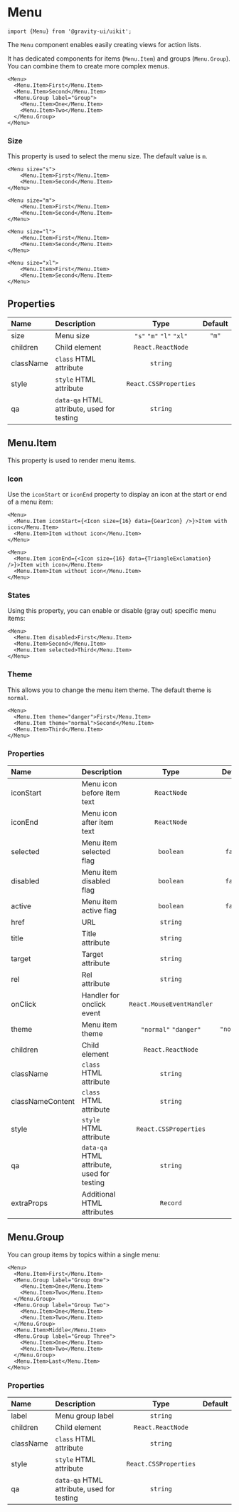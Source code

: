 <!--GITHUB_BLOCK-->

# Menu

<!--/GITHUB_BLOCK-->

```tsx
import {Menu} from '@gravity-ui/uikit';
```

The `Menu` component enables easily creating views for action lists.

It has dedicated components for items (`Menu.Item`) and groups (`Menu.Group`). You can combine them to create more complex menus.

<!--LANDING_BLOCK
<ExampleBlock
    code={`
<Menu>
    <Menu.Item>First</Menu.Item>
    <Menu.Item>Second</Menu.Item>
</Menu>
`}
>
    <UIKit.Menu>
        <UIKit.Menu.Item>First</UIKit.Menu.Item>
        <UIKit.Menu.Item>Second</UIKit.Menu.Item>
            <UIKit.Menu.Group label="Group">
                <UIKit.Menu.Item>One</UIKit.Menu.Item>
                <UIKit.Menu.Item>Two</UIKit.Menu.Item>
            </UIKit.Menu.Group>
    </UIKit.Menu>
</ExampleBlock>
LANDING_BLOCK-->

<!--GITHUB_BLOCK-->

```tsx
<Menu>
  <Menu.Item>First</Menu.Item>
  <Menu.Item>Second</Menu.Item>
  <Menu.Group label="Group">
    <Menu.Item>One</Menu.Item>
    <Menu.Item>Two</Menu.Item>
  </Menu.Group>
</Menu>
```

<!--/GITHUB_BLOCK-->

### Size

This property is used to select the menu size. The default value is `m`.

<!--LANDING_BLOCK
<ExampleBlock
    code={`
<Menu size="s">
    <Menu.Item>First</Menu.Item>
    <Menu.Item>Second</Menu.Item>
</Menu>
<Menu size="m">
    <Menu.Item>First</Menu.Item>
    <Menu.Item>Second</Menu.Item>
</Menu>
<Menu size="l">
    <Menu.Item>First</Menu.Item>
    <Menu.Item>Second</Menu.Item>
</Menu>
<Menu size="xl">
    <Menu.Item>First</Menu.Item>
    <Menu.Item>Second</Menu.Item>
</Menu>
`}
>
    <UIKit.Menu size="s">
        <UIKit.Menu.Item>First</UIKit.Menu.Item>
        <UIKit.Menu.Item>Second</UIKit.Menu.Item>
    </UIKit.Menu>
    <UIKit.Menu size="m">
        <UIKit.Menu.Item>First</UIKit.Menu.Item>
        <UIKit.Menu.Item>Second</UIKit.Menu.Item>
    </UIKit.Menu>
    <UIKit.Menu size="l">
        <UIKit.Menu.Item>First</UIKit.Menu.Item>
        <UIKit.Menu.Item>Second</UIKit.Menu.Item>
    </UIKit.Menu>
    <UIKit.Menu size="xl">
        <UIKit.Menu.Item>First</UIKit.Menu.Item>
        <UIKit.Menu.Item>Second</UIKit.Menu.Item>
    </UIKit.Menu>
</ExampleBlock>
LANDING_BLOCK-->

<!--GITHUB_BLOCK-->

```tsx
<Menu size="s">
    <Menu.Item>First</Menu.Item>
    <Menu.Item>Second</Menu.Item>
</Menu>

<Menu size="m">
    <Menu.Item>First</Menu.Item>
    <Menu.Item>Second</Menu.Item>
</Menu>

<Menu size="l">
    <Menu.Item>First</Menu.Item>
    <Menu.Item>Second</Menu.Item>
</Menu>

<Menu size="xl">
    <Menu.Item>First</Menu.Item>
    <Menu.Item>Second</Menu.Item>
</Menu>
```

<!--/GITHUB_BLOCK-->

## Properties

| Name      | Description                                |           Type           | Default |
| :-------- | :----------------------------------------- | :----------------------: | :-----: |
| size      | Menu size                                  | `"s"` `"m"` `"l"` `"xl"` |  `"m"`  |
| children  | Child element                              |    `React.ReactNode`     |         |
| className | `class` HTML attribute                     |         `string`         |         |
| style     | `style` HTML attribute                     |  `React.CSSProperties`   |         |
| qa        | `data-qa` HTML attribute, used for testing |         `string`         |         |

## Menu.Item

This property is used to render menu items.

### Icon

Use the `iconStart` or `iconEnd` property to display an icon at the start or end of a menu item:

<!--LANDING_BLOCK
<ExampleBlock
    code={`
<Menu>
    <Menu.Item iconStart={<Icon size={16} data={GearIcon} />}>Item with icon</Menu.Item>
    <Menu.Item>Item without icon</Menu.Item>
</Menu>
`}
>
    <UIKit.Menu>
        <UIKit.Menu.Item iconStart={
            <UIKit.Icon data={() => (
                <svg xmlns="http://www.w3.org/2000/svg" xmlns:xlink="http://www.w3.org/1999/xlink" width="16" height="16" class="g-icon" fill="currentColor" stroke="none" aria-hidden="true"><svg xmlns="http://www.w3.org/2000/svg" fill="none" viewBox="0 0 16 16"><path fill="currentColor" fill-rule="evenodd" d="M7.199 2H8.8a.2.2 0 0 1 .2.2c0 1.808 1.958 2.939 3.524 2.034a.199.199 0 0 1 .271.073l.802 1.388a.199.199 0 0 1-.073.272c-1.566.904-1.566 3.164 0 4.069a.199.199 0 0 1 .073.271l-.802 1.388a.199.199 0 0 1-.271.073C10.958 10.863 9 11.993 9 13.8a.2.2 0 0 1-.199.2H7.2a.199.199 0 0 1-.2-.2c0-1.808-1.958-2.938-3.524-2.034a.199.199 0 0 1-.272-.073l-.8-1.388a.199.199 0 0 1 .072-.271c1.566-.905 1.566-3.165 0-4.07a.199.199 0 0 1-.073-.271l.801-1.388a.199.199 0 0 1 .272-.073C5.042 5.138 7 4.007 7 2.2c0-.11.089-.199.199-.199ZM5.5 2.2c0-.94.76-1.7 1.699-1.7H8.8c.94 0 1.7.76 1.7 1.7a.85.85 0 0 0 1.274.735 1.699 1.699 0 0 1 2.32.622l.802 1.388c.469.813.19 1.851-.622 2.32a.85.85 0 0 0 0 1.472 1.7 1.7 0 0 1 .622 2.32l-.802 1.388a1.699 1.699 0 0 1-2.32.622.85.85 0 0 0-1.274.735c0 .939-.76 1.7-1.699 1.7H7.2a1.7 1.7 0 0 1-1.699-1.7.85.85 0 0 0-1.274-.735 1.698 1.698 0 0 1-2.32-.622l-.802-1.388a1.699 1.699 0 0 1 .622-2.32.85.85 0 0 0 0-1.471 1.699 1.699 0 0 1-.622-2.321l.801-1.388a1.699 1.699 0 0 1 2.32-.622A.85.85 0 0 0 5.5 2.2Zm4 5.8a1.5 1.5 0 1 1-3 0 1.5 1.5 0 0 1 3 0ZM11 8a3 3 0 1 1-6 0 3 3 0 0 1 6 0Z" clip-rule="evenodd"></path></svg></svg>
            )} size={16} />
        }>
            Item with icon
        </UIKit.Menu.Item>
        <UIKit.Menu.Item>Item without icon</UIKit.Menu.Item>
    </UIKit.Menu>
</ExampleBlock>

<ExampleBlock
    code={`
<Menu>
    <Menu.Item iconEnd={<Icon size={16} data={TriangleExclamation} />}>Item with icon</Menu.Item>
    <Menu.Item>Item without icon</Menu.Item>
</Menu>
`}
>
    <UIKit.Menu>
        <UIKit.Menu.Item iconEnd={
            <UIKit.Icon data={() => (
                <svg xmlns="http://www.w3.org/2000/svg" width="16" height="16" fill="none" viewBox="0 0 16 16"><path fill="currentColor" fill-rule="evenodd" d="M7.134 2.994 2.217 11.5a1 1 0 0 0 .866 1.5h9.834a1 1 0 0 0 .866-1.5L8.866 2.993a1 1 0 0 0-1.732 0Zm3.03-.75c-.962-1.665-3.366-1.665-4.328 0L.919 10.749c-.964 1.666.239 3.751 2.164 3.751h9.834c1.925 0 3.128-2.085 2.164-3.751l-4.917-8.505ZM8 5a.75.75 0 0 1 .75.75v2a.75.75 0 0 1-1.5 0v-2A.75.75 0 0 1 8 5Zm1 5.75a1 1 0 1 1-2 0 1 1 0 0 1 2 0Z" clip-rule="evenodd"/></svg>
            )} size={16} />
        }>
            Item with icon
        </UIKit.Menu.Item>
        <UIKit.Menu.Item>Item without icon</UIKit.Menu.Item>
    </UIKit.Menu>
</ExampleBlock>
LANDING_BLOCK-->

<!--GITHUB_BLOCK-->

```tsx
<Menu>
  <Menu.Item iconStart={<Icon size={16} data={GearIcon} />}>Item with icon</Menu.Item>
  <Menu.Item>Item without icon</Menu.Item>
</Menu>
```

```tsx
<Menu>
  <Menu.Item iconEnd={<Icon size={16} data={TriangleExclamation} />}>Item with icon</Menu.Item>
  <Menu.Item>Item without icon</Menu.Item>
</Menu>
```

<!--/GITHUB_BLOCK-->

### States

Using this property, you can enable or disable (gray out) specific menu items:

<!--LANDING_BLOCK
<ExampleBlock
    code={`
<Menu>
    <Menu.Item disabled>First</Menu.Item>
    <Menu.Item>Second</Menu.Item>
    <Menu.Item selected>Third</Menu.Item>
</Menu>
`}
>
    <UIKit.Menu>
        <UIKit.Menu.Item disabled>First</UIKit.Menu.Item>
        <UIKit.Menu.Item>Second</UIKit.Menu.Item>
        <UIKit.Menu.Item selected>Third</UIKit.Menu.Item>
    </UIKit.Menu>
</ExampleBlock>
LANDING_BLOCK-->

<!--GITHUB_BLOCK-->

```tsx
<Menu>
  <Menu.Item disabled>First</Menu.Item>
  <Menu.Item>Second</Menu.Item>
  <Menu.Item selected>Third</Menu.Item>
</Menu>
```

<!--/GITHUB_BLOCK-->

### Theme

This allows you to change the menu item theme. The default theme is `normal`.

<!--LANDING_BLOCK
<ExampleBlock
    code={`
<Menu>
    <Menu.Item theme="danger">First</Menu.Item>
    <Menu.Item theme="normal">Second</Menu.Item>
    <Menu.Item>Third</Menu.Item>
</Menu>
`}
>
    <UIKit.Menu>
        <UIKit.Menu.Item theme="danger">First</UIKit.Menu.Item>
        <UIKit.Menu.Item theme="normal">Second</UIKit.Menu.Item>
        <UIKit.Menu.Item>Third</UIKit.Menu.Item>
    </UIKit.Menu>
</ExampleBlock>
LANDING_BLOCK-->

<!--GITHUB_BLOCK-->

```tsx
<Menu>
  <Menu.Item theme="danger">First</Menu.Item>
  <Menu.Item theme="normal">Second</Menu.Item>
  <Menu.Item>Third</Menu.Item>
</Menu>
```

<!--/GITHUB_BLOCK-->

### Properties

| Name             | Description                                |           Type            |  Default   |
| :--------------- | :----------------------------------------- | :-----------------------: | :--------: |
| iconStart        | Menu icon before item text                 |        `ReactNode`        |            |
| iconEnd          | Menu icon after item text                  |        `ReactNode`        |            |
| selected         | Menu item selected flag                    |         `boolean`         |  `false`   |
| disabled         | Menu item disabled flag                    |         `boolean`         |  `false`   |
| active           | Menu item active flag                      |         `boolean`         |  `false`   |
| href             | URL                                        |         `string`          |            |
| title            | Title attribute                            |         `string`          |            |
| target           | Target attribute                           |         `string`          |            |
| rel              | Rel attribute                              |         `string`          |            |
| onClick          | Handler for onclick event                  | `React.MouseEventHandler` |            |
| theme            | Menu item theme                            |   `"normal"` `"danger"`   | `"normal"` |
| children         | Child element                              |     `React.ReactNode`     |            |
| className        | `class` HTML attribute                     |         `string`          |            |
| classNameContent | `class` HTML attribute                     |         `string`          |            |
| style            | `style` HTML attribute                     |   `React.CSSProperties`   |            |
| qa               | `data-qa` HTML attribute, used for testing |         `string`          |            |
| extraProps       | Additional HTML attributes                 |         `Record`          |            |

## Menu.Group

You can group items by topics within a single menu:

<!--LANDING_BLOCK
<ExampleBlock
    code={`
<Menu>
    <Menu.Item>First</Menu.Item>
    <Menu.Group label="Group One">
        <Menu.Item>One</Menu.Item>
        <Menu.Item>Two</Menu.Item>
    </Menu.Group>
    <Menu.Group label="Group Two">
        <Menu.Item>One</Menu.Item>
        <Menu.Item>Two</Menu.Item>
    </Menu.Group>
    <Menu.Item>Middle</Menu.Item>
    <Menu.Group label="Group Three">
        <Menu.Item>One</Menu.Item>
        <Menu.Item>Two</Menu.Item>
    </Menu.Group>
    <Menu.Item>Last</Menu.Item>
</Menu>
`}
>
    <UIKit.Menu>
        <UIKit.Menu.Item>First</UIKit.Menu.Item>
        <UIKit.Menu.Group label="Group One">
            <UIKit.Menu.Item>One</UIKit.Menu.Item>
            <UIKit.Menu.Item>Two</UIKit.Menu.Item>
        </UIKit.Menu.Group>
        <UIKit.Menu.Group label="Group Two">
            <UIKit.Menu.Item>One</UIKit.Menu.Item>
            <UIKit.Menu.Item>Two</UIKit.Menu.Item>
        </UIKit.Menu.Group>
        <UIKit.Menu.Item>Middle</UIKit.Menu.Item>
        <UIKit.Menu.Group label="Group Three">
            <UIKit.Menu.Item>One</UIKit.Menu.Item>
            <UIKit.Menu.Item>Two</UIKit.Menu.Item>
        </UIKit.Menu.Group>
        <UIKit.Menu.Item>Last</UIKit.Menu.Item>
    </UIKit.Menu>
</ExampleBlock>
LANDING_BLOCK-->

<!--GITHUB_BLOCK-->

```tsx
<Menu>
  <Menu.Item>First</Menu.Item>
  <Menu.Group label="Group One">
    <Menu.Item>One</Menu.Item>
    <Menu.Item>Two</Menu.Item>
  </Menu.Group>
  <Menu.Group label="Group Two">
    <Menu.Item>One</Menu.Item>
    <Menu.Item>Two</Menu.Item>
  </Menu.Group>
  <Menu.Item>Middle</Menu.Item>
  <Menu.Group label="Group Three">
    <Menu.Item>One</Menu.Item>
    <Menu.Item>Two</Menu.Item>
  </Menu.Group>
  <Menu.Item>Last</Menu.Item>
</Menu>
```

<!--/GITHUB_BLOCK-->

### Properties

| Name      | Description                                |         Type          | Default |
| :-------- | :----------------------------------------- | :-------------------: | :-----: |
| label     | Menu group label                           |       `string`        |         |
| children  | Child element                              |   `React.ReactNode`   |         |
| className | `class` HTML attribute                     |       `string`        |         |
| style     | `style` HTML attribute                     | `React.CSSProperties` |         |
| qa        | `data-qa` HTML attribute, used for testing |       `string`        |         |
